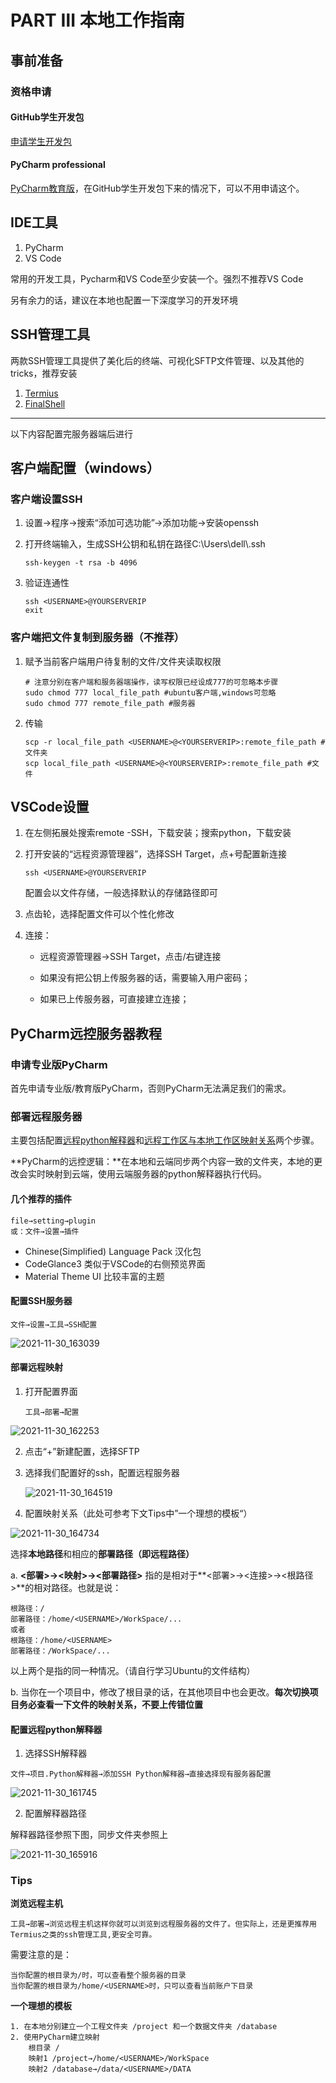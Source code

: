 # PART Ⅲ  本地工作指南



## 事前准备

### 资格申请

#### GitHub学生开发包

[申请学生开发包](https://docs.github.com/cn/education/explore-the-benefits-of-teaching-and-learning-with-github-education/use-github-for-your-schoolwork/apply-for-a-student-developer-pack)

#### PyCharm professional

[PyCharm教育版](https://www.jetbrains.com/community/education/#students)，在GitHub学生开发包下来的情况下，可以不用申请这个。

## IDE工具

1. PyCharm
2. VS Code

常用的开发工具，Pycharm和VS Code至少安装一个。强烈不推荐VS Code

另有余力的话，建议在本地也配置一下深度学习的开发环境

## SSH管理工具

两款SSH管理工具提供了美化后的终端、可视化SFTP文件管理、以及其他的tricks，推荐安装

1. [Termius](https://termius.com/)
2. [FinalShell](http://www.hostbuf.com/t/988.html)

----

以下内容配置完服务器端后进行

## 客户端配置（windows）

### 客户端设置SSH

1. 设置→程序→搜索“添加可选功能”→添加功能→安装openssh

2. 打开终端输入，生成SSH公钥和私钥在路径C:\Users\dell\\.ssh

   ```
   ssh-keygen -t rsa -b 4096
   ```

3. 验证连通性

   ```
   ssh <USERNAME>@YOURSERVERIP
   exit
   ```

### 客户端把文件复制到服务器（不推荐）

1. 赋予当前客户端用户待复制的文件/文件夹读取权限

   ```
   # 注意分别在客户端和服务器端操作，读写权限已经设成777的可忽略本步骤
   sudo chmod 777 local_file_path #ubuntu客户端,windows可忽略
   sudo chmod 777 remote_file_path #服务器
   ```

2. 传输

   ```
   scp -r local_file_path <USERNAME>@<YOURSERVERIP>:remote_file_path #文件夹
   scp local_file_path <USERNAME>@<YOURSERVERIP>:remote_file_path #文件
   ```
   
## VSCode设置

1. 在左侧拓展处搜索remote -SSH，下载安装；搜索python，下载安装

2. 打开安装的“远程资源管理器”，选择SSH Target，点+号配置新连接 

   ```
   ssh <USERNAME>@YOURSERVERIP
   ```

   配置会以文件存储，一般选择默认的存储路径即可

3. 点齿轮，选择配置文件可以个性化修改

4. 连接：

   - 远程资源管理器→SSH Target，点击/右键连接

   - 如果没有把公钥上传服务器的话，需要输入用户密码；

   - 如果已上传服务器，可直接建立连接；



## PyCharm远控服务器教程

### 申请专业版PyCharm

首先申请专业版/教育版PyCharm，否则PyCharm无法满足我们的需求。

### 部署远程服务器

主要包括配置<u>远程python解释器</u>和<u>远程工作区与本地工作区映射关系</u>两个步骤。

**PyCharm的远控逻辑：**在本地和云端同步两个内容一致的文件夹，本地的更改会实时映射到云端，使用云端服务器的python解释器执行代码。

#### 几个推荐的插件

```
file→setting→plugin
或：文件→设置→插件
```

- Chinese(Simplified) Language Pack	汉化包
- CodeGlance3 类似于VSCode的右侧预览界面
- Material Theme UI 比较丰富的主题

#### 配置SSH服务器

```
文件→设置→工具→SSH配置
```

![2021-11-30_163039](./image/2021-11-30_163039.png)

#### 部署远程映射

1. 打开配置界面

   ```
   工具→部署→配置
   ```

![2021-11-30_162253](./image/2021-11-30_162253.png)

2. 点击“+”新建配置，选择SFTP

3. 选择我们配置好的ssh，配置远程服务器

   ![2021-11-30_164519](./image/2021-11-30_164519.png)

4. 配置映射关系（此处可参考下文Tips中”一个理想的模板“）

![2021-11-30_164734](./image/2021-11-30_164734.png)

选择**本地路径**和相应的**部署路径（即远程路径）**

a. **\<部署\>→\<映射\>→\<部署路径\>** 指的是相对于**\<部署\>→\<连接\>→\<根路径\>**的相对路径。也就是说：

```
根路径：/
部署路径：/home/<USERNAME>/WorkSpace/...
或者
根路径：/home/<USERNAME>
部署路径：/WorkSpace/...
```

以上两个是指的同一种情况。（请自行学习Ubuntu的文件结构）

b. 当你在一个项目中，修改了根目录的话，在其他项目中也会更改。**每次切换项目务必查看一下文件的映射关系，不要上传错位置**

#### 配置远程python解释器

1. 选择SSH解释器

```
文件→项目.Python解释器→添加SSH Python解释器→直接选择现有服务器配置
```

![2021-11-30_161745](./image/2021-11-30_161745.png)

2. 配置解释器路径

解释器路径参照下图，同步文件夹参照上

![2021-11-30_165916](./image/2021-11-30_165916.png)

### Tips

**浏览远程主机**

```
工具→部署→浏览远程主机这样你就可以浏览到远程服务器的文件了。但实际上，还是更推荐用Termius之类的ssh管理工具,更安全可靠。
```

需要注意的是：

```
当你配置的根目录为/时，可以查看整个服务器的目录
当你配置的根目录为/home/<USERNAME>时，只可以查看当前账户下目录
```

**一个理想的模板**

```
1. 在本地分别建立一个工程文件夹 /project 和一个数据文件夹 /database
2. 使用PyCharm建立映射
	根目录 /
	映射1 /project→/home/<USERNAME>/WorkSpace
	映射2 /database→/data/<USERNAME>/DATA
```
